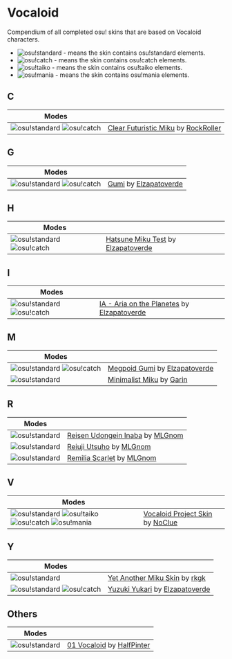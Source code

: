 [o!s]: /wiki/shared/mode/osu.png "osu!standard"
[o!t]: /wiki/shared/mode/taiko.png "osu!taiko"
[o!c]: /wiki/shared/mode/catch.png "osu!catch"
[o!m]: /wiki/shared/mode/mania.png "osu!mania"

# Vocaloid

Compendium of all completed osu! skins that are based on Vocaloid characters.

- ![][o!s] - means the skin contains osu!standard elements.
- ![][o!c] - means the skin contains osu!catch elements.
- ![][o!t] - means the skin contains osu!taiko elements.
- ![][o!m] - means the skin contains osu!mania elements.

## C

| Modes |  |
|---|---|
| ![][o!s] ![][o!c] | [Clear Futuristic Miku](/community/forums/topics/680124) by [RockRoller](/users/8388854) |

## G

| Modes |  |
|---|---|
| ![][o!s] ![][o!c] | [Gumi](/community/forums/topics/182695) by [Elzapatoverde](/users/3717733) |

## H

| Modes |  |
|---|---|
| ![][o!s] ![][o!c] | [Hatsune Miku Test](/community/forums/topics/180796) by [Elzapatoverde](/users/3717733) |

## I

| Modes |  |
|---|---|
| ![][o!s] ![][o!c] | [IA - Aria on the Planetes](/community/forums/topics/239399) by [Elzapatoverde](/users/3717733) |

## M

| Modes |  |
|---|---|
| ![][o!s] ![][o!c] | [Megpoid Gumi](/community/forums/topics/227589) by [Elzapatoverde](/users/3717733) |
| ![][o!s] | [Minimalist Miku](/community/forums/topics/202277) by [Garin](/users/2130664) |

## R

| Modes |  |
|---|---|
| ![][o!s] | [Reisen Udongein Inaba](/community/forums/topics/34563) by [MLGnom](/users/46620) |
| ![][o!s] | [Reiuji Utsuho](/community/forums/topics/105440) by [MLGnom](/users/46620) |
| ![][o!s] | [Remilia Scarlet](/community/forums/topics/46112) by [MLGnom](/users/46620) |

## V

| Modes |  |
|---|---|
| ![][o!s] ![][o!t] ![][o!c] ![][o!m] | [Vocaloid Project Skin](/community/forums/topics/82739) by [NoClue](/users/207167) |

## Y

| Modes |  |
|---|---|
| ![][o!s] | [Yet Another Miku Skin](/community/forums/topics/450498) by [rkgk](/users/7620476) |
| ![][o!s] ![][o!c] | [Yuzuki Yukari](/community/forums/topics/342349) by [Elzapatoverde](/users/3717733) |

## Others

| Modes |  |
|---|---|
| ![][o!s] | [01 Vocaloid](/community/forums/topics/558470) by [HalfPinter](/users/8377034) |
